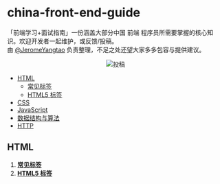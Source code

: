 # china-front-end-guide

「前端学习+面试指南」一份涵盖大部分中国 前端 程序员所需要掌握的核心知识。欢迎开发者一起维护，或反馈/投稿。
<br/>
由 [@JeromeYangtao](https://github.com/JeromeYangtao) 负责整理，不足之处还望大家多多包容与提供建议。

<p align="center">
  <img src="https://img.shields.io/github/stars/JeromeYangtao/china-front-end-guide" alt="投稿">
</p>

- [HTML](#HTML)
  - [常见标签](#常见标签)
  - [HTML5 标签](#HTML5标签)
- [CSS](#网络)
- [JavaScript](#操作系统)
- [数据结构与算法](#数据结构与算法)
- [HTTP](#数据库)

## HTML

1. **[常见标签](https://developer.mozilla.org/zh-CN/docs/Web/HTML)**
2. **[HTML5 标签](https://developer.mozilla.org/zh-CN/docs/Web/Guide/HTML/HTML5)**

